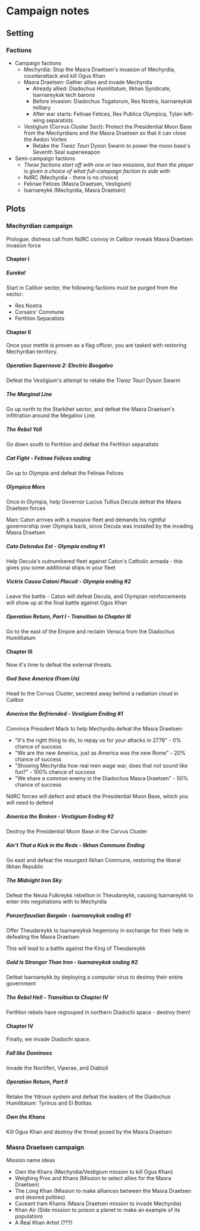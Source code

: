 # Campaign notes

## Setting

### Factions

* Campaign factions
    * Mechyrdia: Stop the Masra Draetsen's invasion of Mechyrdia, counterattack and kill Ogus Khan
    * Masra Draetsen: Gather allies and invade Mechyrdia
        * Already allied: Diadochus Humilitatum, Ilkhan Syndicate, Isarnareyksk tech barons
        * Before invasion: Diadochus Togatorum, Res Nostra, Isarnareyksk military
        * After war starts: Felinae Felices, Res Publica Olympica, Tylan left-wing separatists
    * Vestigium (Corvus Cluster Sect): Protect the Presidential Moon Base from the Mechyrdians and the Masra Draetsen so that it can close the Aedon Vortex
        * Retake the *Tiwaz Tauri* Dyson Swarm to power the moon base's Seventh Seal superweapon
* Semi-campaign factions
    * *These factions start off with one or two missions, but then the player is given a choice of what full-campaign faction to side with*
    * NdRC (Mechyrdia - there is no choice)
    * Felinae Felices (Masra Draetsen, Vestigium)
    * Isarnareykk (Mechyrdia, Masra Draetsen)

## Plots

### Mechyrdian campaign

Prologue: distress call from NdRC convoy in Calibor reveals Masra Draetsen invasion force

#### Chapter I

##### *Eureka!*

Start in Calibor sector, the following factions must be purged from the sector:

* Res Nostra
* Corsairs' Commune
* Ferthlon Separatists

#### Chapter II

Once your mettle is proven as a flag officer, you are tasked with restoring Mechyrdian territory.

##### *Operation Supernova 2: Electric Boogaloo*

Defeat the Vestigium's attempt to retake the *Tiwaz Tauri* Dyson Swarm

##### *The Marginal Line*

Go up north to the Starkihet sector, and defeat the Masra Draetsen's infiltration around the Megaliov Line.

##### *The Rebel Yell*

Go down south to Ferthlon and defeat the Ferthlon separatists

##### *Cat Fight* - Felinae Felices ending

Go up to Olympia and defeat the Felinae Felices

##### *Olympica Mors*

Once in Olympia, help Governor Lucius Tullius Decula defeat the Masra Draetsen forces

Marc Caton arrives with a massive fleet and demands his rightful governorship over Olympia back, since Decula was installed by the invading Masra Draetsen

##### *Cato Delendus Est* - Olympia ending #1

Help Decula's outnumbered fleet against Caton's Catholic armada - this gives you some additional ships in your fleet

##### *Victrix Causa Catoni Placuit* - Olympia ending #2

Leave the battle - Caton will defeat Decula, and Olympian reinforcements will show up at the final battle against Ogus Khan

##### *Operation Return, Part I* - Transition to Chapter III

Go to the east of the Empire and reclaim Vensca from the Diadochus Humilitatum

#### Chapter III

Now it's time to defeat the external threats.

##### *God Save America (From Us)*

Head to the Corvus Cluster, secreted away behind a radiation cloud in Calibor

##### *America the Befriended* - Vestigium Ending #1

Convince President Mack to help Mechyrdia defeat the Masra Draetsen:

* "It's the right thing to do, to repay us for your attacks in 2776" - 0% chance of success
* "We are the new America, just as America was the new Rome" - 20% chance of success
* "Showing Mechyrdia how real men wage war, does that not sound like fun?" - 100% chance of success
* "We share a common enemy in the Diadochus Masra Draetsen" - 50% chance of success

NdRC forces will defect and attack the Presidential Moon Base, which you will need to defend

##### *America the Broken* - Vestigium Ending #2

Destroy the Presidential Moon Base in the Corvus Cluster

##### *Ain't That a Kick in the Reds* - Ilkhan Commune Ending

Go east and defeat the resurgent Ilkhan Commune, restoring the liberal Ilkhan Republic

##### *The Midnight Iron Sky*

Defeat the Neuia Fulkreykk rebellion in Theudareykk, causing Isarnareykk to enter into negotiations with to Mechyrdia

##### *Panzerfaustian Bargain* - Isarnareyksk ending #1

Offer Theudareykk to Isarnareyksk hegemony in exchange for their help in defeating the Masra Draetsen

This will lead to a battle against the King of Theudareykk

##### *Gold Is Stronger Than Iron* - Isarnareyksk ending #2

Defeat Isarnareykk by deploying a computer virus to destroy their entire government

##### *The Rebel Hell* - Transition to Chapter IV

Ferthlon rebels have regrouped in northern Diadochi space - destroy them!

#### Chapter IV

Finally, we invade Diadochi space.

##### *Fall like Dominoes*

Invade the Noctiferi, Viperae, and Diabioli

##### *Operation Return, Part II*

Retake the Ydroun system and defeat the leaders of the Diadochus Humilitatum: Tyrinus and El Botitas

##### *Own the Khans*

Kill Ogus Khan and destroy the threat posed by the Masra Draetsen

### Masra Draetsen campaign

Mission name ideas

* Own the Khans (Mechyrdia/Vestigium mission to kill Ogus Khan)
* Weighing Pros and Khans (Mission to select allies for the Masra Draetsen)
* The Long Khan (Mission to make alliances between the Masra Draetsen and desired polities)
* Caveant Iram Khanis (Masra Draetsen mission to invade Mechyrdia)
* Khan Air (Side mission to poison a planet to make an example of its population)
* A Real Khan Artist (???)
